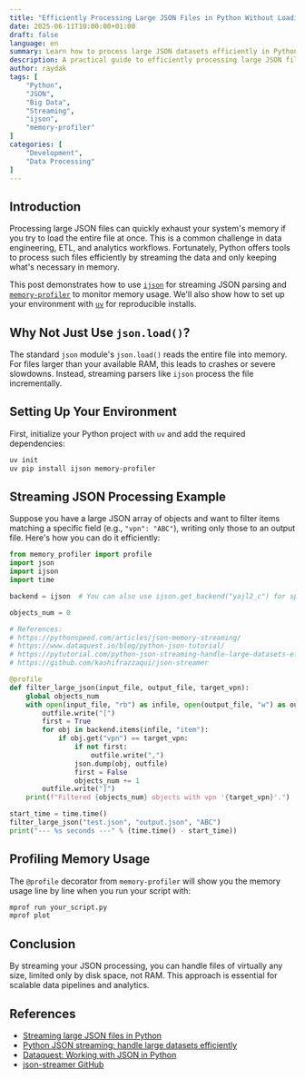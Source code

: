 ```yaml
---
title: "Efficiently Processing Large JSON Files in Python Without Loading Everything Into Memory"
date: 2025-06-11T10:00:00+01:00
draft: false
language: en
summary: Learn how to process large JSON datasets efficiently in Python using streaming and minimal memory, with practical code and profiling tips.
description: A practical guide to efficiently processing large JSON files in Python without loading the entire file into memory. Covers streaming with ijson, memory profiling, and best practices for handling big data.
author: raydak
tags: [
    "Python",
    "JSON",
    "Big Data",
    "Streaming",
    "ijson",
    "memory-profiler"
]
categories: [
    "Development",
    "Data Processing"
]
---
```


## Introduction

Processing large JSON files can quickly exhaust your system's memory if you try to load the entire file at once. This is a common challenge in data engineering, ETL, and analytics workflows. Fortunately, Python offers tools to process such files efficiently by streaming the data and only keeping what's necessary in memory.

This post demonstrates how to use [`ijson`](https://pypi.org/project/ijson/) for streaming JSON parsing and [`memory-profiler`](https://pypi.org/project/memory-profiler/) to monitor memory usage. We'll also show how to set up your environment with [`uv`](https://github.com/astral-sh/uv) for reproducible installs.

## Why Not Just Use `json.load()`?

The standard `json` module's `json.load()` reads the entire file into memory. For files larger than your available RAM, this leads to crashes or severe slowdowns. Instead, streaming parsers like `ijson` process the file incrementally.

## Setting Up Your Environment

First, initialize your Python project with `uv` and add the required dependencies:

```sh
uv init
uv pip install ijson memory-profiler
```

## Streaming JSON Processing Example

Suppose you have a large JSON array of objects and want to filter items matching a specific field (e.g., `"vpn": "ABC"`), writing only those to an output file. Here's how you can do it efficiently:

```python
from memory_profiler import profile
import json
import ijson
import time

backend = ijson  # You can also use ijson.get_backend("yajl2_c") for speed

objects_num = 0

# References:
# https://pythonspeed.com/articles/json-memory-streaming/
# https://www.dataquest.io/blog/python-json-tutorial/
# https://pytutorial.com/python-json-streaming-handle-large-datasets-efficiently/
# https://github.com/kashifrazzaqui/json-streamer

@profile
def filter_large_json(input_file, output_file, target_vpn):
    global objects_num
    with open(input_file, "rb") as infile, open(output_file, "w") as outfile:
        outfile.write("[")
        first = True
        for obj in backend.items(infile, "item"):
            if obj.get("vpn") == target_vpn:
                if not first:
                    outfile.write(",")
                json.dump(obj, outfile)
                first = False
                objects_num += 1
        outfile.write("]")
    print(f"Filtered {objects_num} objects with vpn '{target_vpn}'.")

start_time = time.time()
filter_large_json("test.json", "output.json", "ABC")
print("--- %s seconds ---" % (time.time() - start_time))
```

## Profiling Memory Usage

The `@profile` decorator from `memory-profiler` will show you the memory usage line by line when you run your script with:

```sh
mprof run your_script.py
mprof plot
```

## Conclusion

By streaming your JSON processing, you can handle files of virtually any size, limited only by disk space, not RAM. This approach is essential for scalable data pipelines and analytics.

## References

- [Streaming large JSON files in Python](https://pythonspeed.com/articles/json-memory-streaming/)
- [Python JSON streaming: handle large datasets efficiently](https://pytutorial.com/python-json-streaming-handle-large-datasets-efficiently/)
- [Dataquest: Working with JSON in Python](https://www.dataquest.io/blog/python-json-tutorial/)
- [json-streamer GitHub](https://github.com/kashifrazzaqui/json-streamer)

